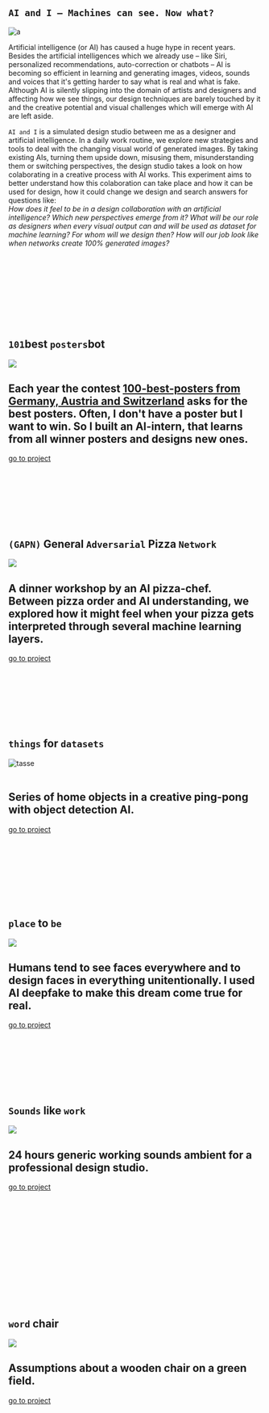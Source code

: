<!---   I N T R O   --->

## `AI and I – Machines can see. Now what?`   

![a](img/doku_cover_bild_03.jpg)

Artificial intelligence (or AI) has caused a huge hype in recent years. Besides the artificial intelligences which we already use – like Siri, personalized recommendations, auto-correction or chatbots – AI is becoming so efficient in learning and generating images, videos, sounds and voices that it's getting harder to say what is real and what is fake.   
Although AI is silently slipping into the domain of artists and designers and affecting how we see things, our design techniques are barely touched by it and the creative potential and visual challenges which will emerge with AI are left aside.
   
`AI and I` is a simulated design studio between me as a designer and artificial intelligence. In a daily work routine, we explore new strategies and tools to deal with the changing visual world of generated images. By taking existing AIs, turning them upside down, misusing them, misunderstanding them or switching perspectives, the design studio takes a look on how colaborating in a creative process with AI works. This experiment aims to better understand how this colaboration can take place and how it can be used for design, how it could change we design and search answers for questions like:   
*How does it feel to be in a design collaboration with an artificial intelligence? Which new perspectives emerge from it? What will be our role as designers when every visual output can and will be used as dataset for machine learning? For whom will we design then? How will our job look like when networks create 100% generated images?*
   



<br><br><br><br><br><br><br><br>





<!---   P O S T E R   --->

## `101`best `posters`bot
<img src="img/thumb-poster.jpg">  

## Each year the contest [100-best-posters from Germany, Austria and Switzerland](http://100-beste-plakate.de/) asks for the best posters. Often, I don't have a poster but I want to win. So I built an AI-intern, that learns from all winner posters and designs new ones.  
[go to project](https://github.com/FelixPlastik/AI-and-I/tree/master/101%20best%20poster%20bot) 
<br><br><br><br><br><br><br><br>





<!---   P I Z Z A   --->

## `(GAPN)` General `Adversarial` Pizza `Network`   
<img src="img/pizza.gif">  

## A dinner workshop by an AI pizza-chef. <br> Between pizza order and AI understanding, we explored how it might feel when your pizza gets interpreted through several machine learning layers.  
[go to project](https://github.com/FelixPlastik/AI-and-I/tree/master/(GAPN)%20General%20Adversarial%20Pizza%20Network)
<br><br><br><br><br><br><br><br>




<!---   O B J E K T E   --->

## `things` for `datasets`   
![tasse](/img/thumb-objects.gif)    
<br>   

## Series of home objects in a creative ping-pong with object detection AI.<br>   
[go to project](https://github.com/FelixPlastik/AI-and-I/tree/master/things%20for%20datasets)   
<br><br><br><br><br><br><br><br>




<!---   F E N S T E R   --->

## `place` to `be` 
<img src="img/thumb-fenster-NEW.jpg">  

## Humans tend to see faces everywhere and to design faces in everything unitentionally. I used AI deepfake to make this dream come true for real.
[go to project](https://github.com/FelixPlastik/AI-and-I/tree/master/place%20to%20be)
<br><br><br><br><br><br><br><br>




<!---   S O U N D    --->

## `Sounds` like `work` 
<img src="img/thumb-sound.jpg">  

## 24 hours generic working sounds ambient for a professional design studio.
[go to project](https://github.com/FelixPlastik/AI-and-I/tree/master/sounds%20like%20work)
<br><br><br><br><br><br><br><br><br><br><br><br><br><br>




<!---   S T U H L   --->

## `word` chair   
<img src="img/thumb-chair.gif">    
<br>   

## Assumptions about a wooden chair on a green field.   
[go to project](https://github.com/FelixPlastik/AI-and-I/tree/master/word%20chair)

<br><br><br><br><br><br><br>

